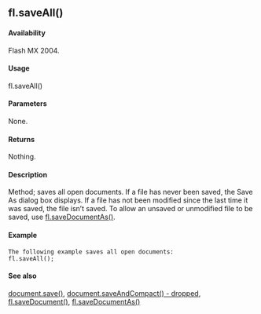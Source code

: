 ## fl.saveAll()

#### Availability

Flash MX 2004.

#### Usage

fl.saveAll()

#### Parameters

None.

#### Returns

Nothing.

#### Description

Method; saves all open documents.
If a file has never been saved, the Save As dialog box displays. If a file has not been modified since the last time it was saved, the file isn’t saved. To allow an unsaved or unmodified file to be saved, use [fl.saveDocumentAs()](#_bookmark535).

#### Example

```
The following example saves all open documents:
fl.saveAll();

```
#### See also

[document.save()](#_bookmark267), [document.saveAndCompact() - dropped](#_bookmark269), [fl.saveDocument()](#fl.saveDocument()), [fl.saveDocumentAs()](#_bookmark535)

<span id="fl.saveDocument()" class="anchor"></span>
